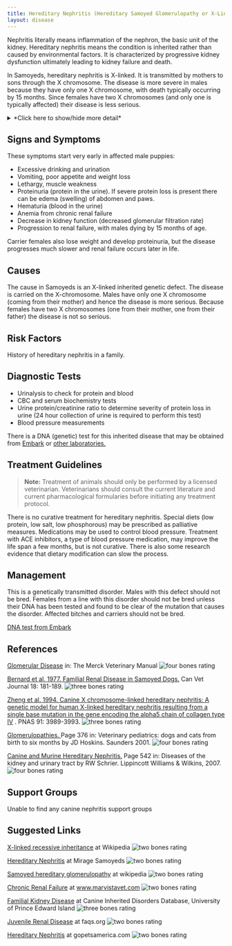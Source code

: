 ```yaml
---
title: Hereditary Nephritis (Hereditary Samoyed Glomerulopathy or X-Linked Nephritis)
layout: disease
---
```


Nephritis literally means inflammation of the nephron, the basic unit of
the kidney. Hereditary nephritis means the condition is inherited rather
than caused by environmental factors. It is characterized by
progressive kidney dysfunction ultimately leading to kidney failure and
death.

In Samoyeds, hereditary nephritis is X-linked. It is transmitted by
mothers to sons through the X chromosome. The disease is more severe in
males because they have only one X chromosome, with death typically
occurring by 15 months. Since females have two X chromosomes (and only
one is typically affected) their disease is less serious.

<details>
<summary>*Click here to show/hide more detail*</summary>

[Link includes diagrams of the kidney/glomerulus](http://unckidneycenter.org/kidneyhealthlibrary/glomerular-disease/glomerular-disease)

Canine x-linked nephritis, or Hereditary Samoyed Glomerulopathy, was first described in a family of Canadian Samoyeds in 1977. The specific mutation has been identified - a change in one DNA base pair in the COL4A5 gene results in a 90% reduction in the amount of type IV collagen made in the kidney. Without enough of this protein, the glomerular basement membrane in the glomerulus of the kidney is abnormal. This is the same gene that is abnormal in Alport's syndrome, a form of human hereditary nephritis. Because of this, Canine Hereditary X-linked Nephritis has been used as a model to study potential treatments for Alport's syndrome.

</details>

## Signs and Symptoms

These symptoms start very early in affected male puppies:

- Excessive drinking and urination
- Vomiting, poor appetite and weight loss
- Lethargy, muscle weakness
- Proteinuria (protein in the urine). If severe protein loss is
  present there can be edema (swelling) of abdomen and paws.
- Hematuria (blood in the urine)
- Anemia from chronic renal failure
- Decrease in kidney function (decreased glomerular filtration rate)
- Progression to renal failure, with males dying by 15 months of age.

Carrier females also lose weight and develop proteinuria, but the
disease progresses much slower and renal failure occurs later in life.

## Causes

The cause in Samoyeds is an X-linked inherited genetic defect. The
disease is carried on the X-chromosome. Males have only one X chromosome
(coming from their mother) and hence the disease is more serious.
Because females have two X chromosomes (one from their mother, one from
their father) the disease is not so serious.

## Risk Factors

History of hereditary nephritis in a family.

## Diagnostic Tests

- Urinalysis to check for protein and blood
- CBC and serum biochemistry tests
- Urine protein/creatinine ratio to determine severity of protein loss
  in urine (24 hour collection of urine is required to perform this
  test)
- Blood pressure measurements

There is a DNA (genetic) test for this inherited disease that may be obtained from
[Embark](https://shop.embarkvet.com/products/embark-for-breeders-dog-dna-test-kit) or [other laboratories.](/diseases/genetic-disorders/)

## Treatment Guidelines

> **Note:** Treatment of animals should only be performed by a licensed
> veterinarian. Veterinarians should consult the current literature and
> current pharmacological formularies before initiating any treatment
> protocol.

There is no curative treatment for hereditary nephritis. Special diets
(low protein, low salt, low phosphorous) may be prescribed as palliative
measures. Medications may be used to control blood pressure. Treatment
with ACE inhibitors, a type of blood pressure medication, may improve
the life span a few months, but is not curative. There is also some
research evidence that dietary modification can slow the process.

## Management

This is a genetically transmitted disorder. Males with this defect
should not be bred. Females from a line with this disorder should not
be bred unless their DNA has been tested and found to be clear of the
mutation that causes the disorder. Affected bitches and carriers should
not be bred.

[DNA test from Embark](https://shop.embarkvet.com/products/embark-for-breeders-dog-dna-test-kit)

## References

[Glomerular
Disease](http://www.merckvetmanual.com/mvm/urinary_system/noninfectious_diseases_of_the_urinary_system_in_small_animals/glomerular_disease_in_small_animals.html?qt=glomerular%20disease&alt=sh)
in: The Merck Veterinary Manual ![four bones
rating](/img/4-bones.gif)

[Bernard et al. 1977. Familial Renal Disease in Samoyed
Dogs.](http://www.ncbi.nlm.nih.gov/pmc/articles/PMC1697612/pdf/canvetj00380-0019.pdf)
Can Vet Journal 18: 181-189. ![three bones
rating](/img/3-bones.gif)

[Zheng et al. 1994. Canine X chromosome-linked hereditary nephritis:
A genetic model for human X-linked hereditary nephritis resulting from a
single base mutation in the gene encoding the alpha5 chain of collagen
type
IV](http://www.ncbi.nlm.nih.gov/pmc/articles/PMC43708/pdf/pnas01131-0521.pdf)
. PNAS 91: 3989-3993. ![three bones
rating](/img/3-bones.gif)

[Glomerulopathies. ](http://books.google.com/books?id=tlAm5etmJU8C&lpg=PA399&ots=zY6A61oBsI&dq=hereditary%20nephritis%20canine&pg=PA376#v=snippet&q=glomerulopathies%20Samoyed&f=false)
Page 376 in: Veterinary pediatrics: dogs and cats from birth to six
months by JD Hoskins. Saunders 2001. ![four bones
rating](/img/4-bones.gif)

[Canine and Murine Hereditary
Nephritis.](http://books.google.com/books?id=hghs1uI2rg8C&lpg=PA562&ots=sWo5EkF9yy&dq=hereditary%20nephritis%20canine&pg=PA542#v=snippet&q=canine%20and%20murine%20hereditary%20nephritis&f=false)
Page 542 in: Diseases of the kidney and urinary tract by RW Schrier.
Lippincott Williams & Wilkins, 2007. ![four bones
rating](/img/4-bones.gif)

## Support Groups

Unable to find any canine nephritis support groups

## Suggested Links

[X-linked recessive
inheritance](http://en.wikipedia.org/wiki/X-linked_recessive_inheritance)
at Wikipedia ![two bones
rating](/img/2-bones.gif)

[Hereditary
Nephritis](http://www.mirage-samoyeds.com/kidney.htm) at
Mirage Samoyeds ![two bones
rating](/img/2-bones.gif)

[Samoyed hereditary
glomerulopathy](http://en.wikipedia.org/wiki/Samoyed_hereditary_glomerulopathy)
at wikipedia ![two bones
rating](/img/2-bones.gif)

[Chronic Renal
Failure](http://www.marvistavet.com/kidney-failure.pml)
at www.marvistavet.com ![two bones
rating](/img/2-bones.gif)

[Familial Kidney
Disease](http://cidd.discoveryspace.ca/disorder/familial-kidney-disease.html)
at Canine Inherited Disorders Database, University of Prince Edward
Island ![three bones
rating](/img/3-bones.gif)

[Juvenile Renal
Disease](http://www.faqs.org/faqs/dogs-faq/medical-info/JRD/)
at faqs.org ![two bones
rating](/img/2-bones.gif)

[Hereditary Nephritis](https://www.gopetsamerica.com/dog-health/x_linked_nephritis.html) at gopetsamerica.com ![two bones
rating](/img/2-bones.gif)
